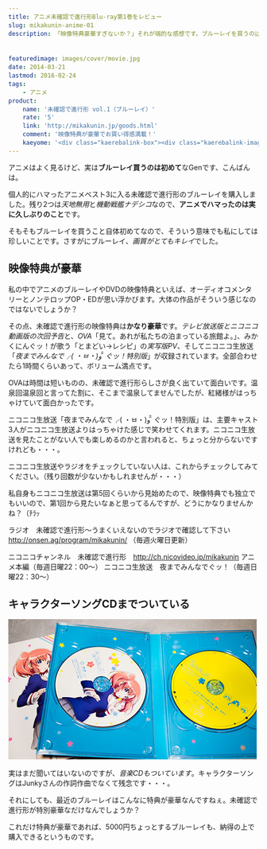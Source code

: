 ```yaml
---
title: アニメ未確認で進行形Blu-ray第1巻をレビュー
slug: mikakunin-anime-01
description: 「映像特典豪華すぎないか？」それが端的な感想です。ブルーレイを買うのは初めての事だったのですが、画質がとてもキレイで驚きました。映像特典はとても豪華で、収録時間だけで言えば本編より長いくらいで、かなり見応えがあると思います。


featuredimage: images/cover/movie.jpg
date: 2014-03-21
lastmod: 2016-02-24
tags: 
    - アニメ
product:
    name: '未確認で進行形 vol.1（ブルーレイ）'
    rate: '5'
    link: 'http://mikakunin.jp/goods.html'
    comment: '映像特典が豪華でお買い得感満載！'
    kaeyome: '<div class="kaerebalink-box"><div class="kaerebalink-image"><a href="http://www.amazon.co.jp/exec/obidos/ASIN/B00HRQD5SE/illusionspace-22/ref=nosim/" rel="nofollow" target="_blank"><img src="https://ecx.images-amazon.com/images/I/51vjIlOxGqL._SL160_.jpg" style="border: none;" /></a></div><div class="kaerebalink-info"><div class="kaerebalink-name"><a href="http://www.amazon.co.jp/exec/obidos/ASIN/B00HRQD5SE/illusionspace-22/ref=nosim/" rel="nofollow" target="_blank">未確認で進行形 vol.1 初回生産限定版【イベントチケット優先販売申込券付き】 [Blu-ray]</a><div class="kaerebalink-powered-date">posted with <a href="http://kaereba.com" rel="nofollow" target="_blank">カエレバ</a></div></div><div class="kaerebalink-detail">照井春佳 東宝 2014-03-19    </div><div class="kaerebalink-link1"><div class="shoplinkamazon"><a href="http://www.amazon.co.jp/gp/search?keywords=%96%A2%8Am%94F%82%C5%90i%8Ds%8C%60%20vol.1%20&__mk_ja_JP=%83J%83%5E%83J%83i&tag=illusionspace-22" rel="nofollow" target="_blank" title="アマゾン" >Amazonで購入</a></div><div class="shoplinkrakuten"><a href="http://hb.afl.rakuten.co.jp/hgc/0e95387f.f2aef20d.0e953880.25e412bd/?pc=http%3A%2F%2Fsearch.rakuten.co.jp%2Fsearch%2Fmall%2F%25E6%259C%25AA%25E7%25A2%25BA%25E8%25AA%258D%25E3%2581%25A7%25E9%2580%25B2%25E8%25A1%258C%25E5%25BD%25A2%2520vol.1%2520%2F-%2Ff.1-p.1-s.1-sf.0-st.A-v.2%3Fx%3D0%26scid%3Daf_ich_link_urltxt%26m%3Dhttp%3A%2F%2Fm.rakuten.co.jp%2F" rel="nofollow" target="_blank" title="楽天市場" >楽天市場で購入</a></div></div></div><div class="booklink-footer" style="clear: left"></div></div>'
---
```


アニメはよく見るけど、実は<strong>ブルーレイ買うのは初めて</strong>なGenです、こんばんは。

個人的にハマったアニメベスト3に入る未確認で進行形のブルーレイを購入しました。残り2つは<em>天地無用</em>と<em>機動戦艦ナデシコ</em>なので、<strong>アニメでハマったのは実に久しぶりのこと</strong>です。

そもそもブルーレイを買うこと自体初めてなので、そういう意味でも私にしては珍しいことです。さすがにブルーレイ、<em>画質がとてもキレイ</em>でした。


## 映像特典が豪華


私の中でアニメのブルーレイやDVDの映像特典といえば、オーディオコメンタリーとノンテロップOP・EDが思い浮かびます。大体の作品がそういう感じなのではないでしょうか？

その点、未確認で進行形の映像特典は<strong>かなり豪華</strong>です。<em>テレビ放送版とニコニコ動画版の次回予告</em>と、<em>OVA</em>「見て。あれが私たちの泊まっている旅館よ。」、みかくにんぐッ！が歌う「とまどい→レシピ」の<em>実写版PV</em>、そしてニコニコ生放送「<em>夜までみんなで╭( ・ㅂ・)و ̑̑ ぐッ！特別版</em>」が収録されています。全部合わせたら1時間くらいあって、ボリューム満点です。

OVAは時間は短いものの、未確認で進行形らしさが良く出ていて面白いです。温泉回温泉回と言ってた割に、そこまで温泉してませんでしたが、紅緒様がはっちゃけていて面白かったです。

ニコニコ生放送「夜までみんなで╭( ・ㅂ・)و ̑̑ ぐッ！特別版」は、主要キャスト3人がニコニコ生放送よりはっちゃけた感じで笑わせてくれます。ニコニコ生放送を見たことがない人でも楽しめるのかと言われると、ちょっと分からないですけれども・・・。

ニコニコ生放送やラジオをチェックしていない人は、これからチェックしてみてください。（残り回数が少ないかもしれませんが・・・）

私自身もニコニコ生放送は第5回くらいから見始めたので、映像特典でも独立でもいいので、第1回から見たいなぁと思ってるんですが、どうにかなりませんかね？（ﾁﾗｯ

ラジオ　未確認で進行形〜うまくいえないのでラジオで確認して下さい　<a href="http://onsen.ag/program/mikakunin/" target="_blank">http://onsen.ag/program/mikakunin/</a>
（毎週火曜日更新）

ニコニコチャンネル　未確認で進行形　<a href="http://ch.nicovideo.jp/mikakunin" target="_blank">http://ch.nicovideo.jp/mikakunin</a>
アニメ本編（毎週日曜22：00〜）
ニコニコ生放送　夜までみんなでぐッ！（毎週日曜22：30〜）


## キャラクターソングCDまでついている


![未確認で進行形BD01中身](P3202089.jpg)

実はまだ聞いてはいないのですが、<em>音楽CDもついています</em>。キャラクターソングはJunkyさんの作詞作曲でなくて残念です・・・。

それにしても、最近のブルーレイはこんなに特典が豪華なんですねぇ。未確認で進行形が特別豪華なだけなんでしょうか？

これだけ特典が豪華であれば、5000円ちょっとするブルーレイも、納得の上で購入できるというものです。


  